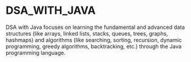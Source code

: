 # DSA_WITH_JAVA
DSA with Java focuses on learning the fundamental and advanced data structures (like arrays, linked lists, stacks, queues, trees, graphs, hashmaps) and algorithms (like searching, sorting, recursion, dynamic programming, greedy algorithms, backtracking, etc.) through the Java programming language.
